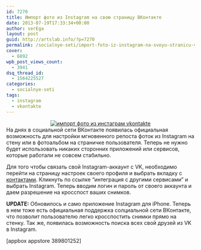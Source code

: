 ```yaml
---
id: 7270
title: Импорт фото из Instagram на свою страницу ВКонтакте
date: 2013-07-19T17:33:34+00:00
author: serEga
layout: post
guid: http://artslab.info/?p=7270
permalink: /socialnye-seti/import-foto-iz-instagram-na-svoyu-stranicu-vkontakte/
cover:
  - 6892
wpb_post_views_count:
  - 3941
dsq_thread_id:
  - 1564225527
categories:
  - socialnye-seti
tags:
  - instagram
  - vkontakte
---
```

<center>
  <a href="{{site.img_cdn}}/integraciya_instagram_vkonakte.jpg"><img class="aligncenter size-medium wp-image-4490" alt="импорт фото из инстаграм vkontakte" src="{{site.img_cdn}}/integraciya_instagram_vkonakte-300x138.jpg" srcset="{{site.img_cdn}}/integraciya_instagram_vkonakte-300x138.jpg 300w, {{site.img_cdn}}/integraciya_instagram_vkonakte.jpg 574w" sizes="(max-width: 300px) 100vw, 300px" /></a>
</center>На днях в социальной сети ВКонтакте появилась официальная возможность для настройки мгновенного репоста фоток из Instagram на стену или в фотоальбом на страничке пользователя. Теперь не нужно будет использовать никаких сторонних приложений или сервисов, которые работали не совсем стабильно.

Для того чтобы связать свой Instagram-аккаунт с VK, необходимо перейти на страницу настроек своего профиля и выбрать вкладку с <a href="http://vk.com/edit?act=contacts" target="_blank">контактами</a>. Кликнуть по ссылке &#8220;интеграция с другими сервисами&#8221; и выбрать Instagram. Теперь вводим логин и пароль от своего аккаунта и даем разрешение на кросспост ваших снимков.

**UPDATE:** Обновилось и само приложение Instagram для iPhone. Теперь в нем тоже есть официальная поддержка солциальной сети ВКонтакте, что позволит пользователю легко кросспостить снимки прямо на стенку. Так же, появилась возможность поиска всех свой друзей из VK в Instagram.

[appbox appstore 389801252]
